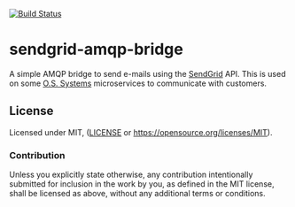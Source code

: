 [![Build Status](https://travis-ci.org/otavio/sendgrid-amqp-bridge.svg?branch=master)](https://travis-ci.org/otavio/sendgrid-amqp-bridge)

# sendgrid-amqp-bridge

A simple AMQP bridge to send e-mails using the
[SendGrid](https://sendgrid.com/) API. This is used on some
[O.S. Systems](https://ossystems.com.br) microservices to communicate
with customers.

## License

Licensed under MIT, ([LICENSE](LICENSE) or https://opensource.org/licenses/MIT).

### Contribution

Unless you explicitly state otherwise, any contribution intentionally
submitted for inclusion in the work by you, as defined in the MIT
license, shall be licensed as above, without any additional terms or
conditions.
